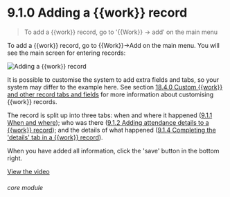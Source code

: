 # 9.1.0    Adding a {{work}} record

> To add a {{work}} record, go to '{{Work}} -> add' on the main menu 

To add a {{work}} record, go to {{Work}}->Add on the main menu. You will see the main screen for entering records:

![Adding a {{work}} record]({{imgpath}}54a.png)

It is possible to customise the system to add extra fields and tabs, so your system may differ to the example here. See section [18.4.0  Custom {{work}} and other record tabs and fields](/help/index/v/{{version}}/p/18.4.0) for more information about customising {{work}} records.

The record is split up into three tabs: when and where it happened ([9.1.1  When and where](/help/index/v/{{version}}/p/9.1.1)); who was there ([9.1.2  Adding attendance details to a {{work}} record](/help/index/v/{{version}}/p/9.1.2)); and the details of what happened ([9.1.4  Completing the 'details' tab in a {{work}} record](/help/index/v/{{version}}/p/9.1.4)).

When you have added all information, click the 'save' button in the bottom right. 

[View the video](/help/video/id/9)
###### core module

